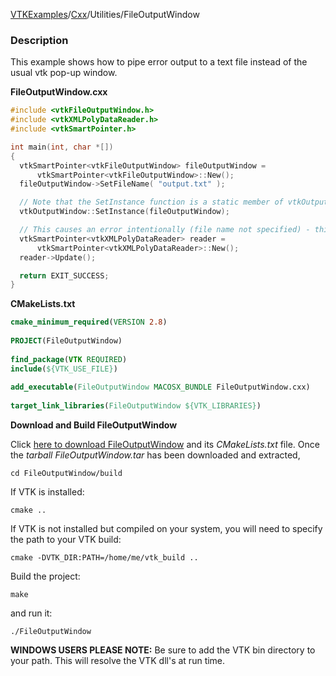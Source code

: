 [VTKExamples](/index/)/[Cxx](/Cxx)/Utilities/FileOutputWindow

### Description
This example shows how to pipe error output to a text file instead of the usual vtk pop-up window.

**FileOutputWindow.cxx**
```c++
#include <vtkFileOutputWindow.h>
#include <vtkXMLPolyDataReader.h>
#include <vtkSmartPointer.h>

int main(int, char *[])
{
  vtkSmartPointer<vtkFileOutputWindow> fileOutputWindow = 
      vtkSmartPointer<vtkFileOutputWindow>::New();
  fileOutputWindow->SetFileName( "output.txt" );

  // Note that the SetInstance function is a static member of vtkOutputWindow.
  vtkOutputWindow::SetInstance(fileOutputWindow);

  // This causes an error intentionally (file name not specified) - this error will be written to the file output.txt
  vtkSmartPointer<vtkXMLPolyDataReader> reader = 
      vtkSmartPointer<vtkXMLPolyDataReader>::New();
  reader->Update();

  return EXIT_SUCCESS;
}
```
**CMakeLists.txt**
```cmake
cmake_minimum_required(VERSION 2.8)
 
PROJECT(FileOutputWindow)
 
find_package(VTK REQUIRED)
include(${VTK_USE_FILE})
 
add_executable(FileOutputWindow MACOSX_BUNDLE FileOutputWindow.cxx)
 
target_link_libraries(FileOutputWindow ${VTK_LIBRARIES})
```

**Download and Build FileOutputWindow**

Click [here to download FileOutputWindow](https://github.com/lorensen/VTKWikiExamplesTarballs/raw/master/FileOutputWindow.tar) and its *CMakeLists.txt* file.
Once the *tarball FileOutputWindow.tar* has been downloaded and extracted,
```
cd FileOutputWindow/build 
```
If VTK is installed:
```
cmake ..
```
If VTK is not installed but compiled on your system, you will need to specify the path to your VTK build:
```
cmake -DVTK_DIR:PATH=/home/me/vtk_build ..
```
Build the project:
```
make
```
and run it:
```
./FileOutputWindow
```
**WINDOWS USERS PLEASE NOTE:** Be sure to add the VTK bin directory to your path. This will resolve the VTK dll's at run time.

